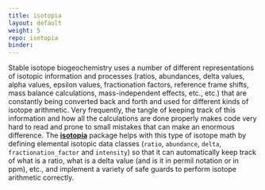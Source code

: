 ```yaml
---
title: isotopia
layout: default
weight: 5
repo: isotopia
binder:
---
```


Stable isotope biogeochemistry uses a number of different representations of isotopic information and processes (ratios, abundances, delta values, alpha values, epsilon values, fractionation factors, reference frame shifts, mass balance calculations, mass-independent effects, etc., etc.) that are constantly being converted back and forth and used for different kinds of isotope arithmetic. Very frequently, the tangle of keeping track of this information and how all the calculations are done properly makes code very hard to read and prone to small mistakes that can make an enormous difference. The [**isotopia**](http://isotopia.isoverse.org/) package helps with this type of isotope math by defining elemental isotopic data classes (`ratio`, `abundance`, `delta`, `fractionation_factor` and `intensity`) so that it can automatically keep track of what is a ratio, what is a delta value (and is it in permil notation or in ppm), etc., and implement a variety of safe guards to perform isotope arithmetic correctly.
